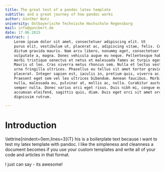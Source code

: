 ```yaml
---
title: The great test of a pandoc latex template
subtitle: and a great journey of how pandoc works
author: Günther Wutz
university: Ostbayerische Technische Hochschule Regensburg
mail: info@gunibert.de
date: 17.06.2015
abstract: |
    Lorem ipsum dolor sit amet, consectetuer adipiscing elit. Ut
    purus elit, vestibulum ut, placerat ac, adipiscing vitae, felis. Curabitur
    dictum gravida mauris. Nam arcu libero, nonummy eget, consectetuer id,
    vulputate a, magna. Donec vehicula augue eu neque. Pellentesque habitant
    morbi tristique senectus et netus et malesuada fames ac turpis egestas.
    Mauris ut leo. Cras viverra metus rhoncus sem. Nulla et lectus vestibulum
    urna fringilla ultrices. Phasellus eu tellus sit amet tortor gravida
    placerat. Integer sapien est, iaculis in, pretium quis, viverra ac, nunc.
    Praesent eget sem vel leo ultrices bibendum. Aenean faucibus. Morbi dolor
    nulla, malesuada eu, pulvinar at, mollis ac, nulla. Curabitur auctor
    semper nulla. Donec varius orci eget risus. Duis nibh mi, congue eu,
    accumsan eleifend, sagittis quis, diam. Duis eget orci sit amet orci
    dignissim rutrum.

---
```


# Introduction

\lettrine[nindent=0em,lines=3]{T} his is a boilerplate text because i want
to test my latex template with pandoc. I like the simpleness and cleanness
a document becomes if you use your custom templates and write all of your
code and articles in that format.

I just can say - its awesome!
